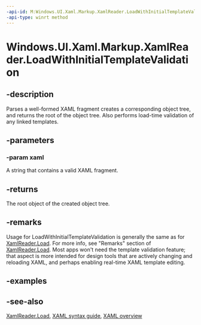 ```yaml
---
-api-id: M:Windows.UI.Xaml.Markup.XamlReader.LoadWithInitialTemplateValidation(System.String)
-api-type: winrt method
---
```


<!-- Method syntax
public object LoadWithInitialTemplateValidation(System.String xaml)
-->

# Windows.UI.Xaml.Markup.XamlReader.LoadWithInitialTemplateValidation

## -description
Parses a well-formed XAML fragment creates a corresponding object tree, and returns the root of the object tree. Also performs load-time validation of any linked templates.



## -parameters
### -param xaml
A string that contains a valid XAML fragment.

## -returns
The root object of the created object tree.

## -remarks
Usage for LoadWithInitialTemplateValidation is generally the same as for [XamlReader.Load](xamlreader_load_1077941801.md). For more info, see "Remarks" section of [XamlReader.Load](xamlreader_load_1077941801.md). Most apps won't need the template validation feature; that aspect is more intended for design tools that are actively changing and reloading XAML, and perhaps enabling real-time XAML template editing.

## -examples

## -see-also
[XamlReader.Load](xamlreader_load_1077941801.md), [XAML syntax guide](/windows/uwp/xaml-platform/xaml-syntax-guide), [XAML overview](/windows/uwp/xaml-platform/xaml-overview)
